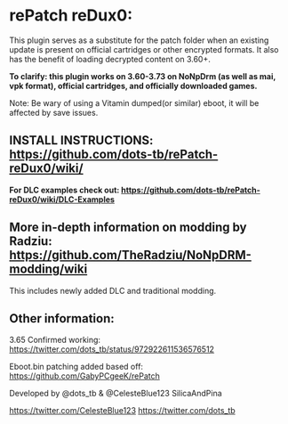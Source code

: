 # rePatch reDux0:

This plugin serves as a substitute for the patch folder when an existing update is present on official cartridges or other encrypted formats. It also has the benefit of loading decrypted content on 3.60+.

**To clarify: this plugin works on 3.60-3.73 on NoNpDrm (as well as mai, vpk format), official cartridges, and officially downloaded games.**

Note: Be wary of using a Vitamin dumped(or similar) eboot, it will be affected by save issues. 

## INSTALL INSTRUCTIONS: https://github.com/dots-tb/rePatch-reDux0/wiki/
**For DLC examples check out: https://github.com/dots-tb/rePatch-reDux0/wiki/DLC-Examples**

## More in-depth information on modding by Radziu: https://github.com/TheRadziu/NoNpDRM-modding/wiki
This includes newly added DLC and traditional modding.

## Other information:
3.65 Confirmed working: https://twitter.com/dots_tb/status/972922611536576512

Eboot.bin patching added based off: https://github.com/GabyPCgeeK/rePatch

Developed by @dots_tb & @CelesteBlue123 SilicaAndPina

https://twitter.com/CelesteBlue123
https://twitter.com/dots_tb
